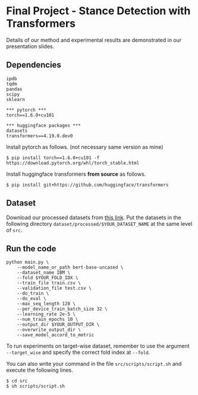 # Final Project - Stance Detection with Transformers
Details of our method and experimental results are demonstrated in our presentation slides.

## Dependencies
```
ipdb
tqdm
pandas
scipy
sklearn

*** pytorch ***
torch==1.6.0+cu101

*** huggingface packages ***
datasets
transformers==4.19.0.dev0
```
Install pytorch as follows. (not necessary same version as mine)
```
$ pip install torch==1.6.0+cu101 -f https://download.pytorch.org/whl/torch_stable.html
```
Install huggingface transformers **from source** as follows.
```
$ pip install git+https://github.com/huggingface/transformers
```

## Dataset
Download our processed datasets from [this link](https://drive.google.com/drive/folders/1GWY9H5jkaAPIyC93PNDDjiktkNMIu75o?usp=sharing). Put the datasets in the following directory `dataset/processed/$YOUR_DATASET_NAME` at the same level of `src`.

## Run the code
```
python main.py \
	--model_name_or_path bert-base-uncased \
	--dataset_name IBM \
	--fold $YOUR_FOLD_IDX \
	--train_file train.csv \
	--validation_file test.csv \
	--do_train \
	--do_eval \
	--max_seq_length 128 \
	--per_device_train_batch_size 32 \
	--learning_rate 2e-5 \
	--num_train_epochs 10 \
	--output_dir $YOUR_OUTPUT_DIR \
	--overwrite_output_dir \
	--save_model_accord_to_metric
```
To run experiments on target-wise dataset, remember to use the argument `--target_wise` and specify the correct fold index at `--fold`.

You can also write your command in the file `src/scripts/script.sh` and execute the following lines.
```
$ cd src
$ sh scripts/script.sh
```